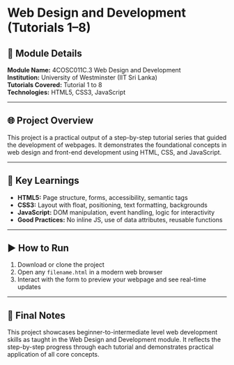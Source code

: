 # Web Design and Development (Tutorials 1–8)

## 📘 Module Details
**Module Name:** 4COSC011C.3 Web Design and Development  
**Institution:** University of Westminster (IIT Sri Lanka)  
**Tutorials Covered:** Tutorial 1 to 8  
**Technologies:** HTML5, CSS3, JavaScript

---

## 🌐 Project Overview

This project is a practical output of a step-by-step tutorial series that guided the development of webpages. It demonstrates the foundational concepts in web design and front-end development using HTML, CSS, and JavaScript.

---

## 🧠 Key Learnings

- **HTML5:** Page structure, forms, accessibility, semantic tags  
- **CSS3:** Layout with float, positioning, text formatting, backgrounds  
- **JavaScript:** DOM manipulation, event handling, logic for interactivity  
- **Good Practices:** No inline JS, use of data attributes, reusable functions

---

## ▶️ How to Run

1. Download or clone the project
2. Open any `filename.html` in a modern web browser
3. Interact with the form to preview your webpage and see real-time updates

---

## 🙌 Final Notes

This project showcases beginner-to-intermediate level web development skills as taught in the Web Design and Development module. It reflects the step-by-step progress through each tutorial and demonstrates practical application of all core concepts.


